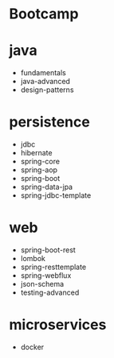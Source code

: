 # Bootcamp

# java

- fundamentals
- java-advanced
- design-patterns

# persistence

- jdbc
- hibernate
- spring-core
- spring-aop
- spring-boot
- spring-data-jpa
- spring-jdbc-template

# web

- spring-boot-rest
- lombok
- spring-resttemplate
- spring-webflux
- json-schema
- testing-advanced

# microservices

- docker
